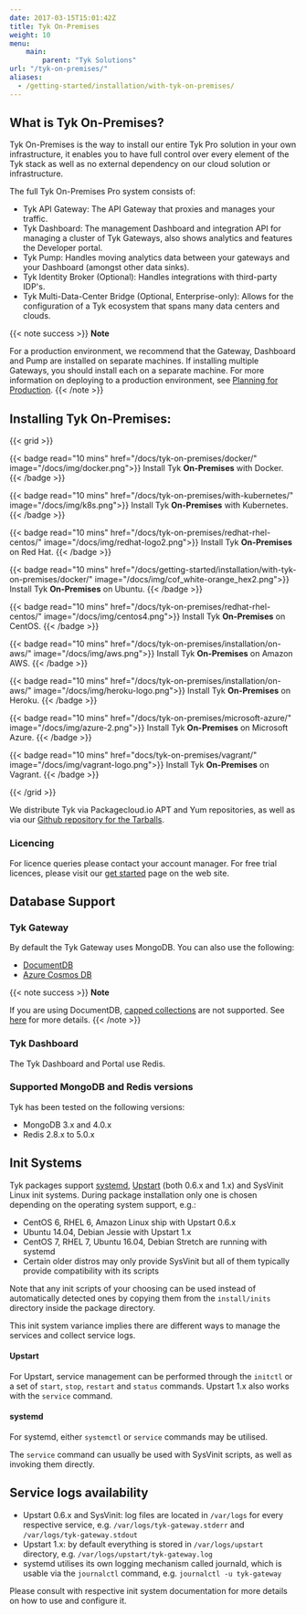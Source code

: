 ```yaml
---
date: 2017-03-15T15:01:42Z
title: Tyk On-Premises
weight: 10
menu: 
    main:
        parent: "Tyk Solutions"
url: "/tyk-on-premises/"
aliases:
  - /getting-started/installation/with-tyk-on-premises/
---
```


## What is Tyk On-Premises?

Tyk On-Premises is the way to install our entire Tyk Pro solution in your own infrastructure, it enables you to have full control over every element of the Tyk stack as well as no external dependency on our cloud solution or infrastructure.

The full Tyk On-Premises Pro system consists of:

*   Tyk API Gateway: The API Gateway that proxies and manages your traffic.
*   Tyk Dashboard: The management Dashboard and integration API for managing a cluster of Tyk Gateways, also shows analytics and features the Developer portal.
*   Tyk Pump: Handles moving analytics data between your gateways and your Dashboard (amongst other data sinks).
*   Tyk Identity Broker (Optional): Handles integrations with third-party IDP's.
*   Tyk Multi-Data-Center Bridge (Optional, Enterprise-only): Allows for the configuration of a Tyk ecosystem that spans many data centers and clouds.

{{< note success >}}
**Note**  

For a production environment, we recommend that the Gateway, Dashboard and Pump are installed on separate machines. If installing multiple Gateways, you should install each on a separate machine. For more information on deploying to a production environment, see [Planning for Production](/docs/planning-for-production/).
{{< /note >}}

## Installing Tyk On-Premises:

{{< grid >}}

{{< badge read="10 mins" href="/docs/tyk-on-premises/docker/" image="/docs/img/docker.png">}}
Install Tyk **On-Premises** with Docker. 
{{< /badge >}}

{{< badge read="10 mins" href="/docs/tyk-on-premises/with-kubernetes/" image="/docs/img/k8s.png">}}
Install Tyk **On-Premises** with Kubernetes. 
{{< /badge >}}

{{< badge read="10 mins" href="/docs/tyk-on-premises/redhat-rhel-centos/" image="/docs/img/redhat-logo2.png">}}
Install Tyk **On-Premises** on Red Hat. 
{{< /badge >}}


{{< badge read="10 mins" href="/docs/getting-started/installation/with-tyk-on-premises/docker/" image="/docs/img/cof_white-orange_hex2.png">}}
Install Tyk **On-Premises** on Ubuntu. 
{{< /badge >}}

{{< badge read="10 mins" href="/docs/tyk-on-premises/redhat-rhel-centos/" image="/docs/img/centos4.png">}}
Install Tyk **On-Premises** on CentOS. 
{{< /badge >}}

{{< badge read="10 mins" href="/docs/tyk-on-premises/installation/on-aws/" image="/docs/img/aws.png">}}
Install Tyk **On-Premises** on Amazon AWS. 
{{< /badge >}}

{{< badge read="10 mins" href="/docs/tyk-on-premises/installation/on-aws/" image="/docs/img/heroku-logo.png">}}
Install Tyk **On-Premises** on Heroku. 
{{< /badge >}}

{{< badge read="10 mins" href="/docs/tyk-on-premises/microsoft-azure/" image="/docs/img/azure-2.png">}}
Install Tyk **On-Premises** on Microsoft Azure. 
{{< /badge >}}

{{< badge read="10 mins" href="docs/tyk-on-premises/vagrant/" image="/docs/img/vagrant-logo.png">}}
Install Tyk **On-Premises** on Vagrant. 
{{< /badge >}}

{{< /grid >}}

We distribute Tyk via Packagecloud.io APT and Yum repositories, as well as via our [Github repository for the Tarballs](http://upstart.ubuntu.com/cookbook/).

### Licencing

For licence queries please contact your account manager. For free trial licences, please visit our [get started](https://tyk.io/get-started/) page on the web site.

## Database Support

### Tyk Gateway

By default the Tyk Gateway uses MongoDB. You can also use the following:

* [DocumentDB](https://aws.amazon.com/documentdb/)
* [Azure Cosmos DB](https://docs.microsoft.com/en-us/azure/cosmos-db/introduction)

{{< note success >}}
**Note**  

If you are using DocumentDB, [capped collections](/docs/analytics-and-reporting/capping-analytics-data-storage/) are not supported. See [here](https://docs.aws.amazon.com/documentdb/latest/developerguide/mongo-apis.html) for more details.
{{< /note >}}

### Tyk Dashboard

The Tyk Dashboard and Portal use Redis.

### Supported MongoDB and Redis versions

Tyk has been tested on the following versions:

- MongoDB 3.x and 4.0.x
- Redis 2.8.x to 5.0.x

## Init Systems

Tyk packages support [systemd](https://www.freedesktop.org/wiki/Software/systemd/), [Upstart](http://upstart.ubuntu.com/cookbook/) (both 0.6.x and 1.x) and SysVinit Linux init systems. During package installation only one is chosen depending on the operating system support, e.g.:

*   CentOS 6, RHEL 6, Amazon Linux ship with Upstart 0.6.x
*   Ubuntu 14.04, Debian Jessie with Upstart 1.x
*   CentOS 7, RHEL 7, Ubuntu 16.04, Debian Stretch are running with systemd
*   Certain older distros may only provide SysVinit but all of them typically provide compatibility with its scripts

Note that any init scripts of your choosing can be used instead of automatically detected ones by copying them from the `install/inits` directory inside the package directory.

This init system variance implies there are different ways to manage the services and collect service logs.

#### Upstart
For Upstart, service management can be performed through the `initctl` or a set of `start`, `stop`, `restart` and `status` commands. Upstart 1.x also works with the `service` command.

#### systemd 
For systemd, either `systemctl` or `service` commands may be utilised.

The `service` command can usually be used with SysVinit scripts, as well as invoking them directly.

## Service logs availability ##

*   Upstart 0.6.x and SysVinit: log files are located in `/var/logs` for every respective service, e.g. `/var/logs/tyk-gateway.stderr` and `/var/logs/tyk-gateway.stdout`
*   Upstart 1.x: by default everything is stored in `/var/logs/upstart` directory, e.g. `/var/logs/upstart/tyk-gateway.log`
*   systemd utilises its own logging mechanism called journald, which is usable via the `journalctl` command, e.g. `journalctl -u tyk-gateway`


Please consult with respective init system documentation for more details on how to use and configure it.
